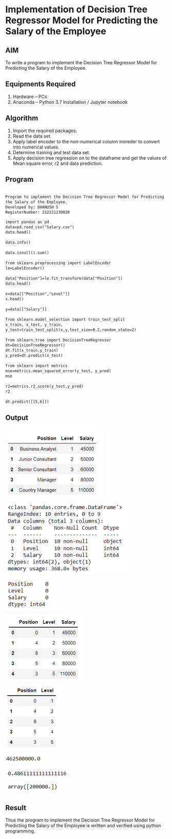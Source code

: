 # Implementation of Decision Tree Regressor Model for Predicting the Salary of the Employee

## AIM
To write a program to implement the Decision Tree Regressor Model for Predicting the Salary of the Employee.

## Equipments Required
1. Hardware – PCs
2. Anaconda – Python 3.7 Installation / Jupyter notebook

## Algorithm
1. Import the required packages.
2. Read the data set.
3. Apply label encoder to the non-numerical column inoreder to convert into numerical values.
4. Determine training and test data set.
5. Apply decision tree regression on to the dataframe and get the values of Mean square error, r2 and data prediction.

## Program
```

Program to implement the Decision Tree Regressor Model for Predicting the Salary of the Employee.
Developed by: DHANUSH S
RegisterNumber: 212221230020

```
```
import pandas as pd
data=pd.read_csv("Salary.csv")
data.head()

data.info()

data.isnull().sum()

from sklearn.preprocessing import LabelEncoder
le=LabelEncoder()

data["Position"]=le.fit_transform(data["Position"])
data.head()

x=data[["Position","Level"]]
x.head()

y=data[["Salary"]]

from sklearn.model_selection import train_test_split
x_train, x_test, y_train, y_test=train_test_split(x,y,test_size=0.2,random_state=2)

from sklearn.tree import DecisionTreeRegressor
dt=DecisionTreeRegressor()
dt.fit(x_train,y_train)
y_pred=dt.predict(x_test)

from sklearn import metrics
mse=metrics.mean_squared_error(y_test, y_pred)
mse

r2=metrics.r2_score(y_test,y_pred)
r2

dt.predict([[5,6]])
```

## Output
![best fit line](c1.png)

![output](c2.png)

![output](c3.png)

![output](c4.png)

![output](c5.png)

![output](c6.png)

![output](c7.png)

![output](c8.png)

## Result
Thus the program to implement the Decision Tree Regressor Model for Predicting the Salary of the Employee is written and verified using python programming.
